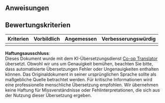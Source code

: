 <!--
CO_OP_TRANSLATOR_METADATA:
{
  "original_hash": "5ae7654f519ae831179409dc8e528055",
  "translation_date": "2025-08-25T22:44:52+00:00",
  "source_file": "6-consumer/lessons/1-speech-recognition/assignment.md",
  "language_code": "de"
}
-->
## Anweisungen

## Bewertungskriterien

| Kriterien | Vorbildlich | Angemessen | Verbesserungswürdig |
| --------- | ----------- | ---------- | -------------------- |
| |  |  |  |

**Haftungsausschluss**:  
Dieses Dokument wurde mit dem KI-Übersetzungsdienst [Co-op Translator](https://github.com/Azure/co-op-translator) übersetzt. Obwohl wir uns um Genauigkeit bemühen, beachten Sie bitte, dass automatisierte Übersetzungen Fehler oder Ungenauigkeiten enthalten können. Das Originaldokument in seiner ursprünglichen Sprache sollte als maßgebliche Quelle betrachtet werden. Für kritische Informationen wird eine professionelle menschliche Übersetzung empfohlen. Wir übernehmen keine Haftung für Missverständnisse oder Fehlinterpretationen, die sich aus der Nutzung dieser Übersetzung ergeben.